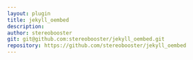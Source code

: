 ```yaml
---
layout: plugin
title: jekyll_oembed
description: 
author: stereobooster
git: git@github.com:stereobooster/jekyll_oembed.git
repository: https://github.com/stereobooster/jekyll_oembed
---
```

